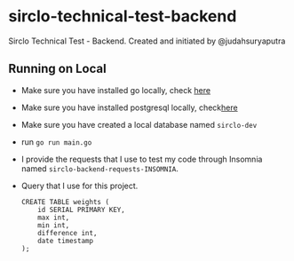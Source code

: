 # sirclo-technical-test-backend

Sirclo Technical Test - Backend.
Created and initiated by @judahsuryaputra

## Running on Local

-   Make sure you have installed go locally, check [here](https://golang.org/doc/install)
-   Make sure you have installed postgresql locally, check[here](https://www.postgresql.org/download/)
-   Make sure you have created a local database named `sirclo-dev`
-   run `go run main.go`
-   I provide the requests that I use to test my code through Insomnia named `sirclo-backend-requests-INSOMNIA`.

-   Query that I use for this project.
    ```
    CREATE TABLE weights (
        id SERIAL PRIMARY KEY,
        max int,
        min int,
        difference int,
        date timestamp
    );
    ```